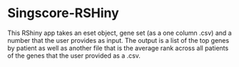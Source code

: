 # Singscore-RSHiny
This RShiny app takes an eset object, gene set (as a one column .csv) and a number that the user provides as input. The output is a list of the top genes by patient as well as another file that is the average rank across all patients of the genes that the user provided as a .csv.
